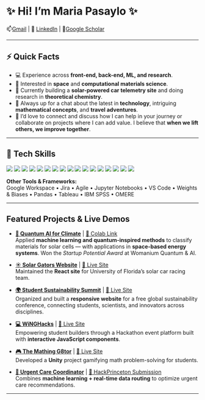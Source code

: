 # ✨ Hi! I’m Maria Pasaylo ✨
📫[Gmail](mnapasaylo+github@gmail.com) | 🔗 [LinkedIn](https://linkedin.com/in/maria-pasaylo) | 📝[Google Scholar](https://scholar.google.com/citations?hl=en&user=-hOtu6EAAAAJ&view_op=list_works)

---
## ⚡ Quick Facts
- 💻 Experience across **front-end, back-end, ML, and research**.  
- 🚀 Interested in **space** and **computational materials science**.  
- 🌱 Currently building a **solar-powered car telemetry site** and doing research in **theoretical chemistry**.  
- 💬 Always up for a chat about the latest in **technology**, intriguing **mathematical concepts**, and **travel adventures**.  
- 🤝 I’d love to connect and discuss how I can help in your journey or collaborate on projects where I can add value. I believe that **when we lift others, we improve together**.  
---
## 🔧 Tech Skills
<p>
  <!-- Languages -->
  <img src="https://img.shields.io/badge/Python-3776AB?style=for-the-badge&logo=python&logoColor=white" />
  <img src="https://img.shields.io/badge/C++-00599C?style=for-the-badge&logo=cplusplus&logoColor=white" />
  <img src="https://img.shields.io/badge/C%23-239120?style=for-the-badge&logo=c-sharp&logoColor=white" />
  <img src="https://img.shields.io/badge/Java-007396?style=for-the-badge&logo=openjdk&logoColor=white" />
  <img src="https://img.shields.io/badge/R-276DC3?style=for-the-badge&logo=r&logoColor=white" />
  <img src="https://img.shields.io/badge/SQL-4479A1?style=for-the-badge&logo=postgresql&logoColor=white" />
  <img src="https://img.shields.io/badge/JavaScript-F7DF1E?style=for-the-badge&logo=javascript&logoColor=black" />
  <img src="https://img.shields.io/badge/HTML5-E34F26?style=for-the-badge&logo=html5&logoColor=white" />
  <img src="https://img.shields.io/badge/CSS3-1572B6?style=for-the-badge&logo=css3&logoColor=white" />
  <!-- Frameworks -->
  <img src="https://img.shields.io/badge/React-20232A?style=for-the-badge&logo=react&logoColor=61DAFB" />
  <img src="https://img.shields.io/badge/PyTorch-EE4C2C?style=for-the-badge&logo=pytorch&logoColor=white" />
  <!-- Tools -->
  <img src="https://img.shields.io/badge/Git-F05032?style=for-the-badge&logo=git&logoColor=white" />
  <img src="https://img.shields.io/badge/GitHub-181717?style=for-the-badge&logo=github&logoColor=white" />
  <img src="https://img.shields.io/badge/Linux-FCC624?style=for-the-badge&logo=linux&logoColor=black" />
  <img src="https://img.shields.io/badge/Google_Cloud-4285F4?style=for-the-badge&logo=googlecloud&logoColor=white" />
  <img src="https://img.shields.io/badge/Figma-F24E1E?style=for-the-badge&logo=figma&logoColor=white" />
  <img src="https://img.shields.io/badge/Unity-000000?style=for-the-badge&logo=unity&logoColor=white" />
</p>

**Other Tools & Frameworks:**  
Google Workspace • Jira • Agile • Jupyter Notebooks • VS Code • Weights & Biases • Pandas • Tableau • IBM SPSS • OMERE  

---
## Featured Projects & Live Demos

- **[🔬 Quantum AI for Climate](https://github.com/mariapasaylo/quantum-ai-for-climate)** | [🔗 Colab Link](https://colab.research.google.com/drive/1mSladZBswjXVaJz-yGJzyTS3AdmbjAKj?usp=sharing)   
  Applied **machine learning and quantum-inspired methods** to classify materials for solar cells — with applications in **space-based energy systems**. Won the *Startup Potential Award* at Womanium Quantum & AI.   

- **[☀️ Solar Gators Website](https://github.com/Solar-Gators/Advertisement-Website)** | [🔗 Live Site](https://ufsolargators.org/)  
  Maintained the **React site** for University of Florida’s solar car racing team.

- **[🌍 Student Sustainability Summit](https://github.com/studentsustainabilitysummit/studentsustainabilitysummit.github.io)** | [🔗 Live Site](https://www.studentsustainabilitysummit.org/)  
  Organized and built a **responsive website** for a free global sustainability conference, connecting students, scientists, and innovators across disciplines.

- **[💻 WiNGHacks](https://github.com/WiNGHacks/WiNGHacks-Website)** | [🔗 Live Site](https://www.winghacks.com/)   
  Empowering student builders through a Hackathon event platform built with **interactive JavaScript components**.

- **[🎮 The Mathing G8tor](https://github.com/mariapasaylo/the-mathing-g8tor)** | [🔗 Live Site](https://play.unity.com/en/games/a979b6d9-a64e-44d6-88b9-890679851abf/the-mathing-g8tor)  
  Developed a **Unity** project gamifying math problem-solving for students.  

- **[🏥 Urgent Care Coordinator](https://github.com/poetryofcode/HackPrinceton)** | [🔗 HackPrinceton Submission](https://dorahacks.io/buidl/19374)  
  Combines **machine learning + real-time data routing** to optimize urgent care recommendations.  
---


<!---
MariaNicosAlain/MariaNicosAlain is a ✨ special ✨ repository because its `README.md` (this file) appears on your GitHub profile.
You can click the Preview link to take a look at your changes.
--->
